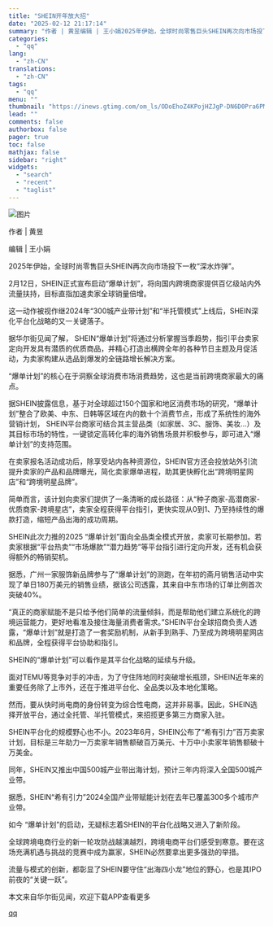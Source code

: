 ```yaml
---
title: "SHEIN开年放大招"
date: "2025-02-12 21:17:14"
summary: "作者 | 黄昱编辑 | 王小娟2025年伊始，全球时尚零售巨头SHEIN再次向市场投下一枚“深水炸弹..."
categories:
  - "qq"
lang:
  - "zh-CN"
translations:
  - "zh-CN"
tags:
  - "qq"
menu: ""
thumbnail: "https://inews.gtimg.com/om_ls/ODoEhoZ4KPojHZJgP-DN6D0Pra6PMPI1z-duzIPIMqHbsAA_640360/0"
lead: ""
comments: false
authorbox: false
pager: true
toc: false
mathjax: false
sidebar: "right"
widgets:
  - "search"
  - "recent"
  - "taglist"
---
```


![图片](https://inews.gtimg.com/om_bt/OWcdacp1O_kBzwX-I08Fhz3JXBbnTW-A3Q80AtPCbHnTMAA/1000)

作者 | 黄昱

编辑 | 王小娟

2025年伊始，全球时尚零售巨头SHEIN再次向市场投下一枚“深水炸弹”。

2月12日，SHEIN正式宣布启动“爆单计划”，将向国内跨境商家提供百亿级站内外流量扶持，目标直指加速卖家全球销量倍增。

这一动作被视作继2024年“300城产业带计划”和“半托管模式”上线后，SHEIN深化平台化战略的又一关键落子。

据华尔街见闻了解， SHEIN“爆单计划”将通过分析掌握当季趋势，指引平台卖家定向开发具有潜质的优质商品，并精心打造出横跨全年的各种节日主题及月促活动，为卖家构建从选品到爆发的全链路增长解决方案。

“爆单计划”的核心在于洞察全球消费市场消费趋势，这也是当前跨境商家最大的痛点。

据SHEIN披露信息，基于对全球超过150个国家和地区消费市场的研究，“爆单计划”整合了欧美、中东、日韩等区域在内的数十个消费节点，形成了系统性的海外营销计划， SHEIN平台商家可结合其主营品类（如家居、3C、服饰、美妆…）及其目标市场的特性，一键锁定高转化率的海外销售场景并积极参与，即可进入“爆单计划”的支持范围。

在卖家报名活动成功后，除享受站内各种资源位，SHEIN官方还会投放站外引流提升卖家的产品和品牌曝光，简化卖家爆单进程，助其更快孵化出“跨境明星网店”和“跨境明星品牌”。

简单而言，该计划向卖家们提供了一条清晰的成长路径：从“种子商家-高潜商家-优质商家-跨境星店”，卖家全程获得平台指引，更快实现从0到1、乃至持续性的爆款打造，缩短产品出海的成功周期。

SHEIN此次力推的2025 “爆单计划”面向全品类全模式开放，卖家可长期参加。若卖家根据“平台热卖”“市场爆款”“潜力趋势”等平台指引进行定向开发，还有机会获得额外的畅销契机。

据悉，广州一家服饰新品牌参与了“爆单计划”的测跑，在年初的斋月销售活动中实现了单日180万美元的销售业绩，据该公司透露，其来自中东市场的订单比例首次突破40%。

“真正的商家赋能不是只给予他们简单的流量倾斜，而是帮助他们建立系统化的跨境运营能力，更好地看准及接住海量消费者需求。”SHEIN平台全球招商负责人透露，“爆单计划”就是打造了一套奖励机制，从新手到熟手、乃至成为跨境明星网店和品牌，全程获得平台协助和指引。

SHEIN的“爆单计划”可以看作是其平台化战略的延续与升级。

面对TEMU等竞争对手的冲击，为了守住阵地同时突破增长瓶颈，SHEIN近年来的重要任务除了上市外，还在于推进平台化、全品类以及本地化策略。

然而，要从快时尚电商的身份转变为综合性电商，这并非易事。因此，SHEIN选择开放平台，通过全托管、半托管模式，来招揽更多第三方商家入驻。

SHEIN平台化的规模野心也不小。2023年6月，SHEIN公布了“希有引力”百万卖家计划，目标是三年助力一万卖家年销售额破百万美元、十万中小卖家年销售额破十万美金。

同年，SHEIN又推出中国500城产业带出海计划，预计三年内将深入全国500城产业带。

据悉，SHEIN“希有引力”2024全国产业带赋能计划在去年已覆盖300多个城市产业带。

如今 “爆单计划”的启动，无疑标志着SHEIN的平台化战略又进入了新阶段。

全球跨境电商行业的新一轮攻防战越演越烈，跨境电商平台们感受到寒意。要在这场充满机遇与挑战的竞赛中成为赢家，SHEIN必然要拿出更多强劲的举措。

流量与模式的创新，都彰显了SHEIN要守住“出海四小龙”地位的野心，也是其IPO前夜的“关键一跃”。

本文来自华尔街见闻，欢迎下载APP查看更多

[qq](https://new.qq.com/rain/a/20250212A091O000)
